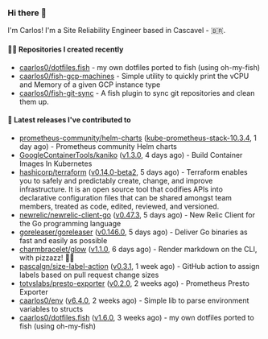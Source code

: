 ### Hi there 👋

I'm Carlos! I'm a Site Reliability Engineer based in Cascavel - 🇧🇷.

#### 👨‍💻 Repositories I created recently

- [caarlos0/dotfiles.fish](https://github.com/caarlos0/dotfiles.fish) - my own dotfiles ported to fish (using oh-my-fish)
- [caarlos0/fish-gcp-machines](https://github.com/caarlos0/fish-gcp-machines) - Simple utility to quickly print the vCPU and Memory of a given GCP instance type
- [caarlos0/fish-git-sync](https://github.com/caarlos0/fish-git-sync) - A fish plugin to sync git repositories and clean them up.

#### 🚀 Latest releases I've contributed to

- [prometheus-community/helm-charts](https://github.com/prometheus-community/helm-charts) ([kube-prometheus-stack-10.3.4](https://github.com/prometheus-community/helm-charts/releases/tag/kube-prometheus-stack-10.3.4), 1 day ago) - Prometheus community Helm charts
- [GoogleContainerTools/kaniko](https://github.com/GoogleContainerTools/kaniko) ([v1.3.0](https://github.com/GoogleContainerTools/kaniko/releases/tag/v1.3.0), 4 days ago) - Build Container Images In Kubernetes
- [hashicorp/terraform](https://github.com/hashicorp/terraform) ([v0.14.0-beta2](https://github.com/hashicorp/terraform/releases/tag/v0.14.0-beta2), 5 days ago) - Terraform enables you to safely and predictably create, change, and improve infrastructure. It is an open source tool that codifies APIs into declarative configuration files that can be shared amongst team members, treated as code, edited, reviewed, and versioned.
- [newrelic/newrelic-client-go](https://github.com/newrelic/newrelic-client-go) ([v0.47.3](https://github.com/newrelic/newrelic-client-go/releases/tag/v0.47.3), 5 days ago) - New Relic Client for the Go programming language
- [goreleaser/goreleaser](https://github.com/goreleaser/goreleaser) ([v0.146.0](https://github.com/goreleaser/goreleaser/releases/tag/v0.146.0), 5 days ago) - Deliver Go binaries as fast and easily as possible
- [charmbracelet/glow](https://github.com/charmbracelet/glow) ([v1.1.0](https://github.com/charmbracelet/glow/releases/tag/v1.1.0), 6 days ago) - Render markdown on the CLI, with pizzazz! 💅🏻
- [pascalgn/size-label-action](https://github.com/pascalgn/size-label-action) ([v0.3.1](https://github.com/pascalgn/size-label-action/releases/tag/v0.3.1), 1 week ago) - GitHub action to assign labels based on pull request change sizes
- [totvslabs/presto-exporter](https://github.com/totvslabs/presto-exporter) ([v0.2.0](https://github.com/totvslabs/presto-exporter/releases/tag/v0.2.0), 2 weeks ago) - Prometheus Presto Exporter
- [caarlos0/env](https://github.com/caarlos0/env) ([v6.4.0](https://github.com/caarlos0/env/releases/tag/v6.4.0), 2 weeks ago) - Simple lib to parse environment variables to structs
- [caarlos0/dotfiles.fish](https://github.com/caarlos0/dotfiles.fish) ([v1.6.0](https://github.com/caarlos0/dotfiles.fish/releases/tag/v1.6.0), 3 weeks ago) - my own dotfiles ported to fish (using oh-my-fish)

